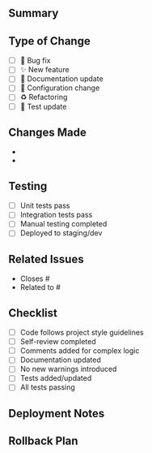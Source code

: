 ## Summary
<!-- Brief description of changes -->

## Type of Change
- [ ] 🐛 Bug fix
- [ ] ✨ New feature
- [ ] 📝 Documentation update
- [ ] 🔧 Configuration change
- [ ] ♻️ Refactoring
- [ ] 🧪 Test update

## Changes Made
<!-- List specific changes -->
-
-

## Testing
<!-- How was this tested? -->
- [ ] Unit tests pass
- [ ] Integration tests pass
- [ ] Manual testing completed
- [ ] Deployed to staging/dev

## Related Issues
<!-- Link to tickets -->
- Closes #
- Related to #

## Checklist
- [ ] Code follows project style guidelines
- [ ] Self-review completed
- [ ] Comments added for complex logic
- [ ] Documentation updated
- [ ] No new warnings introduced
- [ ] Tests added/updated
- [ ] All tests passing

## Deployment Notes
<!-- Any special deployment steps? -->

## Rollback Plan
<!-- How to revert safely if needed -->
